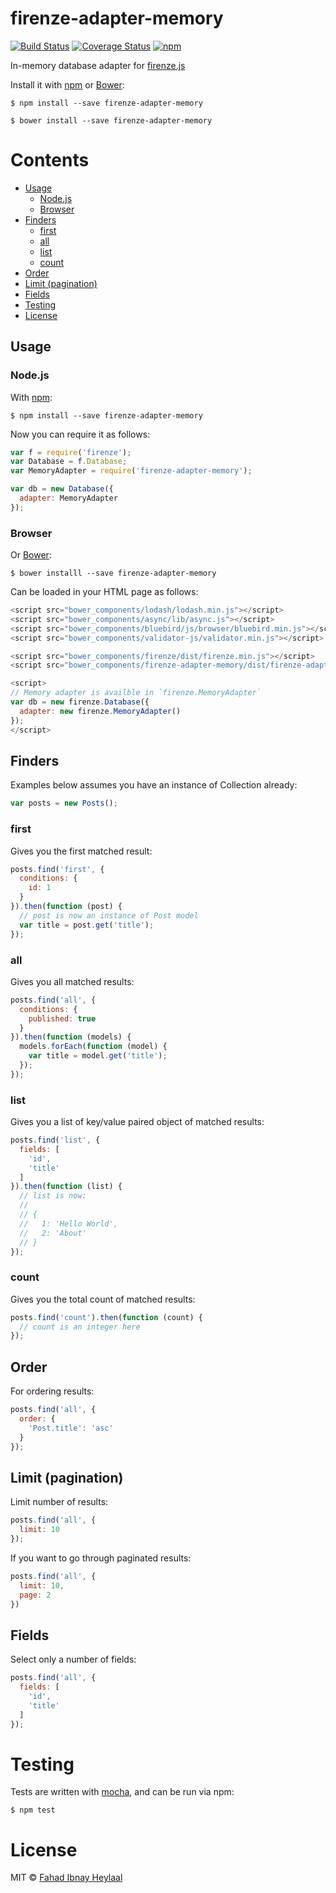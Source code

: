 # firenze-adapter-memory

[![Build Status](https://secure.travis-ci.org/fahad19/firenze-adapter-memory.png?branch=master)](http://travis-ci.org/fahad19/firenze-adapter-memory) [![Coverage Status](https://coveralls.io/repos/fahad19/firenze-adapter-memory/badge.svg?branch=master)](https://coveralls.io/r/fahad19/firenze-adapter-memory?branch=master) [![npm](https://img.shields.io/npm/v/firenze-adapter-memory.svg)](https://www.npmjs.com/package/firenze-adapter-memory)

In-memory database adapter for [firenze.js](https://github.com/fahad19/firenze)

Install it with [npm](https://npmjs.com) or [Bower](http://bower.io):

```
$ npm install --save firenze-adapter-memory

$ bower install --save firenze-adapter-memory
```

<!-- START doctoc generated TOC please keep comment here to allow auto update -->
<!-- DON'T EDIT THIS SECTION, INSTEAD RE-RUN doctoc TO UPDATE -->
# Contents

  - [Usage](#usage)
    - [Node.js](#nodejs)
    - [Browser](#browser)
  - [Finders](#finders)
    - [first](#first)
    - [all](#all)
    - [list](#list)
    - [count](#count)
  - [Order](#order)
  - [Limit (pagination)](#limit-pagination)
  - [Fields](#fields)
- [Testing](#testing)
- [License](#license)

<!-- END doctoc generated TOC please keep comment here to allow auto update -->

<!--docume:src/index.js-->
## Usage

### Node.js

With [npm](https://npmjs.com):

```
$ npm install --save firenze-adapter-memory
```

Now you can require it as follows:

```js
var f = require('firenze');
var Database = f.Database;
var MemoryAdapter = require('firenze-adapter-memory');

var db = new Database({
  adapter: MemoryAdapter
});
```

### Browser


Or [Bower](http://bower.io):

```
$ bower installl --save firenze-adapter-memory
```

Can be loaded in your HTML page as follows:

```js
<script src="bower_components/lodash/lodash.min.js"></script>
<script src="bower_components/async/lib/async.js"></script>
<script src="bower_components/bluebird/js/browser/bluebird.min.js"></script>
<script src="bower_components/validator-js/validator.min.js"></script>

<script src="bower_components/firenze/dist/firenze.min.js"></script>
<script src="bower_components/firenze-adapter-memory/dist/firenze-adapter-memory.min.js"></script>

<script>
// Memory adapter is availble in `firenze.MemoryAdapter`
var db = new firenze.Database({
  adapter: new firenze.MemoryAdapter()
});
</script>
```

## Finders

Examples below assumes you have an instance of Collection already:

```js
var posts = new Posts();
```

### first

Gives you the first matched result:

```js
posts.find('first', {
  conditions: {
    id: 1
  }
}).then(function (post) {
  // post is now an instance of Post model
  var title = post.get('title');
});
```

### all

Gives you all matched results:

```js
posts.find('all', {
  conditions: {
    published: true
  }
}).then(function (models) {
  models.forEach(function (model) {
    var title = model.get('title');
  });
});
```
### list

Gives you a list of key/value paired object of matched results:

```js
posts.find('list', {
  fields: [
    'id',
    'title'
  ]
}).then(function (list) {
  // list is now:
  //
  // {
  //   1: 'Hello World',
  //   2: 'About'
  // }
});
```

### count

Gives you the total count of matched results:

```js
posts.find('count').then(function (count) {
  // count is an integer here
});
```

## Order

For ordering results:

```js
posts.find('all', {
  order: {
    'Post.title': 'asc'
  }
});
```

## Limit (pagination)

Limit number of results:

```js
posts.find('all', {
  limit: 10
});
```

If you want to go through paginated results:

```js
posts.find('all', {
  limit: 10,
  page: 2
})
```

## Fields

Select only a number of fields:

```js
posts.find('all', {
  fields: [
    'id',
    'title'
  ]
});
```

<!--/docume:src/index.js-->

# Testing

Tests are written with [mocha](http://mochajs.org/), and can be run via npm:

```
$ npm test
```

# License

MIT © [Fahad Ibnay Heylaal](http://fahad19.com)
